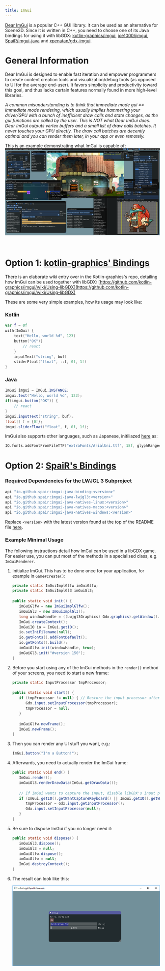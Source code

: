 ```yaml
---
title: ImGui
---
```

[Dear ImGui](https://github.com/ocornut/imgui) is a popular C++ GUI library. It can be used as an alternative for Scene2D. Since it is written in C++, you need to choose one of its Java bindings for using it with libGDX: [kotlin-graphics/imgui](https://github.com/kotlin-graphics/imgui), [ice1000/jimgui](https://github.com/ice1000/jimgui), [SpaiR/imgui-java](https://github.com/SpaiR/imgui-java) and [xpenatan/gdx-imgui](https://github.com/xpenatan/gdx-imgui).

# General Information

Dear ImGui is designed to enable fast iteration and empower programmers to create content creation tools and visualization/debug tools (as opposed to UI for the average end-user). It favors simplicity and productivity toward this goal, and thus lacks certain features normally found in more high-level libraries.

_A common misunderstanding is to think that immediate mode gui == immediate mode rendering, which usually implies hammering your driver/GPU with a bunch of inefficient draw calls and state changes, as the gui functions are called by the user. This is NOT what Dear ImGui does. Dear ImGui outputs vertex buffers and a small list of draw calls batches. It never touches your GPU directly. The draw call batches are decently optimal and you can render them later, in your app or even remotely._

This is an example demonstrating what ImGui is capable of:
![Sample](/assets/wiki/images/imgui1.png)

<br/>

# Option 1: [kotlin-graphics' Bindings](https://github.com/kotlin-graphics/imgui)

There is an elaborate wiki entry over in the Kotlin-graphics's repo, detailing how ImGui can be used together with libGDX: [https://github.com/kotlin-graphics/imgui/wiki/Using-libGDX](https://github.com/kotlin-graphics/imgui/wiki/Using-libGDX)

These are some very simple examples, how its usage may look like:

### Kotlin
```kotlin
var f = 0f
with(ImGui) {
    text("Hello, world %d", 123)
    button("OK"){
        // react
    }
    inputText("string", buf)
    sliderFloat("float", ::f, 0f, 1f)
}
```

### Java
```java
ImGui imgui = ImGui.INSTANCE;
imgui.text("Hello, world %d", 123);
if(imgui.button("OK")) {
    // react
}
imgui.inputText("string", buf);
float[] f = {0f};
imgui.sliderFloat("float", f, 0f, 1f);
```

ImGui also supports other languages, such as Japanese, initiliazed [here](https://github.com/pakoito/imgui/blob/master/src/test/kotlin/imgui/gl/test%20lwjgl.kt#L79) as:

```kotlin
IO.fonts.addFontFromFileTTF("extraFonts/ArialUni.ttf", 18f, glyphRanges = IO.fonts.glyphRangesJapanese)!!
```

# Option 2: [SpaiR's Bindings](https://github.com/SpaiR/imgui-java)
### Required Dependencies for the LWJGL 3 Subproject
```groovy
api "io.github.spair:imgui-java-binding:<version>"
api "io.github.spair:imgui-java-lwjgl3:<version>"
api "io.github.spair:imgui-java-natives-linux:<version>"
api "io.github.spair:imgui-java-natives-macos:<version>"
api "io.github.spair:imgui-java-natives-windows:<version>"
```

Replace `<version>` with the latest  version found at the top of the README file [here](https://github.com/SpaiR/imgui-java#readme).

### Example Minimal Usage
The following instructions detail how ImGui can be used in a libGDX game. For easier use, you can put most of the methods in a specialised class, e.g. `ImGuiRenderer`.

1. Initialize ImGui. This has to be done once for your application, for example in `Game#create()`:

   ```java
   private static ImGuiImplGlfw imGuiGlfw;
   private static ImGuiImplGl3 imGuiGl3;

   public static void init() {
      imGuiGlfw = new ImGuiImplGlfw();
      imGuiGl3 = new ImGuiImplGl3();
      long windowHandle = ((Lwjgl3Graphics) Gdx.graphics).getWindow().getWindowHandle();
      ImGui.createContext();
      ImGuiIO io = ImGui.getIO();
      io.setIniFilename(null);
      io.getFonts().addFontDefault();
      io.getFonts().build();
      imGuiGlfw.init(windowHandle, true);
      imGuiGl3.init("#version 150");
   }
   ```

2. Before you start using any of the ImGui methods in the `render()` method of your screens, you need to start a new frame:

   ```java
   private static InputProcessor tmpProcessor;

   public static void start() {
      if (tmpProcessor != null) { // Restore the input processor after ImGui caught all inputs, see #end()
         Gdx.input.setInputProcessor(tmpProcessor);
         tmpProcessor = null;
      }

      imGuiGlfw.newFrame();
      ImGui.newFrame();
   }
   ```

3. Then you can render any UI stuff you want, e.g.:

   ```java
   ImGui.button("I'm a Button!");
   ```

3. Afterwards, you need to actually render the ImGui frame:

   ```java
   public static void end() {
      ImGui.render();
      imGuiGl3.renderDrawData(ImGui.getDrawData());

      // If ImGui wants to capture the input, disable libGDX's input processor
      if (ImGui.getIO().getWantCaptureKeyboard() || ImGui.getIO().getWantCaptureMouse()) {
         tmpProcessor = Gdx.input.getInputProcessor();
         Gdx.input.setInputProcessor(null);
      }
   }
   ```

4. Be sure to dispose ImGui if you no longer need it:

   ```java
   public static void dispose() {
      imGuiGl3.dispose();
      imGuiGl3 = null;
      imGuiGlfw.dispose();
      imGuiGlfw = null;
      ImGui.destroyContext();
   }
   ```

5. The result can look like this:

   <img src="/assets/wiki/images/imgui2.png" alt="Screenshot of ImGui in libGDX" width="500"/>
